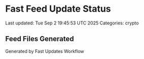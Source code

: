 # Fast Feed Update Status
Last updated: Tue Sep  2 19:45:53 UTC 2025
Categories: crypto

## Feed Files Generated

Generated by Fast Updates Workflow
